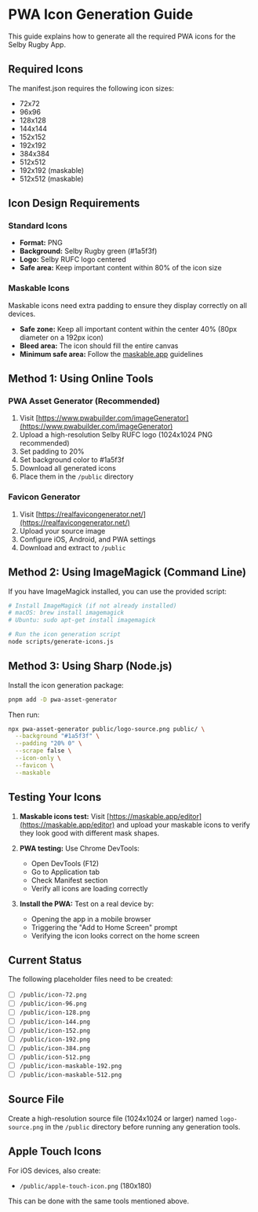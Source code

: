 # PWA Icon Generation Guide

This guide explains how to generate all the required PWA icons for the Selby Rugby App.

## Required Icons

The manifest.json requires the following icon sizes:
- 72x72
- 96x96
- 128x128
- 144x144
- 152x152
- 192x192
- 384x384
- 512x512
- 192x192 (maskable)
- 512x512 (maskable)

## Icon Design Requirements

### Standard Icons
- **Format:** PNG
- **Background:** Selby Rugby green (#1a5f3f)
- **Logo:** Selby RUFC logo centered
- **Safe area:** Keep important content within 80% of the icon size

### Maskable Icons
Maskable icons need extra padding to ensure they display correctly on all devices.
- **Safe zone:** Keep all important content within the center 40% (80px diameter on a 192px icon)
- **Bleed area:** The icon should fill the entire canvas
- **Minimum safe area:** Follow the [maskable.app](https://maskable.app/) guidelines

## Method 1: Using Online Tools

### PWA Asset Generator (Recommended)
1. Visit [https://www.pwabuilder.com/imageGenerator](https://www.pwabuilder.com/imageGenerator)
2. Upload a high-resolution Selby RUFC logo (1024x1024 PNG recommended)
3. Set padding to 20%
4. Set background color to #1a5f3f
5. Download all generated icons
6. Place them in the `/public` directory

### Favicon Generator
1. Visit [https://realfavicongenerator.net/](https://realfavicongenerator.net/)
2. Upload your source image
3. Configure iOS, Android, and PWA settings
4. Download and extract to `/public`

## Method 2: Using ImageMagick (Command Line)

If you have ImageMagick installed, you can use the provided script:

```bash
# Install ImageMagick (if not already installed)
# macOS: brew install imagemagick
# Ubuntu: sudo apt-get install imagemagick

# Run the icon generation script
node scripts/generate-icons.js
```

## Method 3: Using Sharp (Node.js)

Install the icon generation package:

```bash
pnpm add -D pwa-asset-generator
```

Then run:

```bash
npx pwa-asset-generator public/logo-source.png public/ \
  --background "#1a5f3f" \
  --padding "20% 0" \
  --scrape false \
  --icon-only \
  --favicon \
  --maskable
```

## Testing Your Icons

1. **Maskable icons test:** Visit [https://maskable.app/editor](https://maskable.app/editor) and upload your maskable icons to verify they look good with different mask shapes.

2. **PWA testing:** Use Chrome DevTools:
   - Open DevTools (F12)
   - Go to Application tab
   - Check Manifest section
   - Verify all icons are loading correctly

3. **Install the PWA:** Test on a real device by:
   - Opening the app in a mobile browser
   - Triggering the "Add to Home Screen" prompt
   - Verifying the icon looks correct on the home screen

## Current Status

The following placeholder files need to be created:
- [ ] `/public/icon-72.png`
- [ ] `/public/icon-96.png`
- [ ] `/public/icon-128.png`
- [ ] `/public/icon-144.png`
- [ ] `/public/icon-152.png`
- [ ] `/public/icon-192.png`
- [ ] `/public/icon-384.png`
- [ ] `/public/icon-512.png`
- [ ] `/public/icon-maskable-192.png`
- [ ] `/public/icon-maskable-512.png`

## Source File

Create a high-resolution source file (1024x1024 or larger) named `logo-source.png` in the `/public` directory before running any generation tools.

## Apple Touch Icons

For iOS devices, also create:
- `/public/apple-touch-icon.png` (180x180)

This can be done with the same tools mentioned above.

